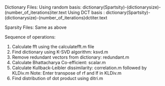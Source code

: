 Dictionary Files: Using random basis: dictionary(Spartsity)-(dictionarysize)-(number_of_iterations)iter.text
                  Using DCT basis : dictionary(Spartsity)-(dictionarysize)-(number_of_iterations)dctiter.text

Sparsity Files: Same as above


Sequence of operations:
1) Calculate fft using the calculatefft.m file
2) Find dictionary using K-SVD algorithm: ksvd.m
3) Remove redundant vectors from dictionary: redundant.m
4) Calculate Bhattacharya Co-efficient: scalar.m
5) Calculate Kullback-Leibler dissimilarity: correlation.m followed by KLDiv.m Note: Enter transpose of rf and lf in KLDiv.m
6) Find distribution of dot product using ditri.m

